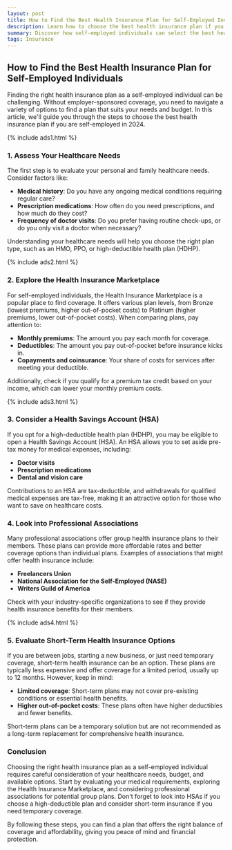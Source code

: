 ```yaml
---
layout: post
title: How to Find the Best Health Insurance Plan for Self-Employed Individuals
description: Learn how to choose the best health insurance plan if you're self-employed. Explore options and find the coverage that fits your needs and budget.
summary: Discover how self-employed individuals can select the best health insurance plans in 2024. This guide covers essential tips, plan types, and key considerations.
tags: Insurance
---
```


## How to Find the Best Health Insurance Plan for Self-Employed Individuals

Finding the right health insurance plan as a self-employed individual can be challenging. Without employer-sponsored coverage, you need to navigate a variety of options to find a plan that suits your needs and budget. In this article, we'll guide you through the steps to choose the best health insurance plan if you are self-employed in 2024.

{% include ads1.html %}

### 1. **Assess Your Healthcare Needs**

The first step is to evaluate your personal and family healthcare needs. Consider factors like:

- **Medical history**: Do you have any ongoing medical conditions requiring regular care?
- **Prescription medications**: How often do you need prescriptions, and how much do they cost?
- **Frequency of doctor visits**: Do you prefer having routine check-ups, or do you only visit a doctor when necessary?

Understanding your healthcare needs will help you choose the right plan type, such as an HMO, PPO, or high-deductible health plan (HDHP).

{% include ads2.html %}

### 2. **Explore the Health Insurance Marketplace**

For self-employed individuals, the Health Insurance Marketplace is a popular place to find coverage. It offers various plan levels, from Bronze (lowest premiums, higher out-of-pocket costs) to Platinum (higher premiums, lower out-of-pocket costs). When comparing plans, pay attention to:

- **Monthly premiums**: The amount you pay each month for coverage.
- **Deductibles**: The amount you pay out-of-pocket before insurance kicks in.
- **Copayments and coinsurance**: Your share of costs for services after meeting your deductible.

Additionally, check if you qualify for a premium tax credit based on your income, which can lower your monthly premium costs.

{% include ads3.html %}

### 3. **Consider a Health Savings Account (HSA)**

If you opt for a high-deductible health plan (HDHP), you may be eligible to open a Health Savings Account (HSA). An HSA allows you to set aside pre-tax money for medical expenses, including:

- **Doctor visits**
- **Prescription medications**
- **Dental and vision care**

Contributions to an HSA are tax-deductible, and withdrawals for qualified medical expenses are tax-free, making it an attractive option for those who want to save on healthcare costs.

### 4. **Look into Professional Associations**

Many professional associations offer group health insurance plans to their members. These plans can provide more affordable rates and better coverage options than individual plans. Examples of associations that might offer health insurance include:

- **Freelancers Union**
- **National Association for the Self-Employed (NASE)**
- **Writers Guild of America**

Check with your industry-specific organizations to see if they provide health insurance benefits for their members.

{% include ads4.html %}

### 5. **Evaluate Short-Term Health Insurance Options**

If you are between jobs, starting a new business, or just need temporary coverage, short-term health insurance can be an option. These plans are typically less expensive and offer coverage for a limited period, usually up to 12 months. However, keep in mind:

- **Limited coverage**: Short-term plans may not cover pre-existing conditions or essential health benefits.
- **Higher out-of-pocket costs**: These plans often have higher deductibles and fewer benefits.

Short-term plans can be a temporary solution but are not recommended as a long-term replacement for comprehensive health insurance.

### Conclusion

Choosing the right health insurance plan as a self-employed individual requires careful consideration of your healthcare needs, budget, and available options. Start by evaluating your medical requirements, exploring the Health Insurance Marketplace, and considering professional associations for potential group plans. Don't forget to look into HSAs if you choose a high-deductible plan and consider short-term insurance if you need temporary coverage.

By following these steps, you can find a plan that offers the right balance of coverage and affordability, giving you peace of mind and financial protection.

